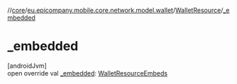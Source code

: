 //[core](../../../index.md)/[eu.epicompany.mobile.core.network.model.wallet](../index.md)/[WalletResource](index.md)/[_embedded](_embedded.md)

# _embedded

[androidJvm]\
open override val [_embedded](_embedded.md): [WalletResourceEmbeds](../-wallet-resource-embeds/index.md)
